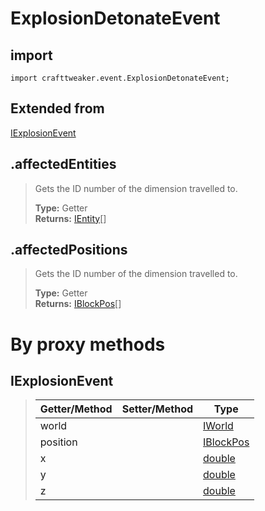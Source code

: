 # ExplosionDetonateEvent

## import
`import crafttweaker.event.ExplosionDetonateEvent;`

## Extended from
[IExplosionEvent](/CraftTweaker/Vanilla/Events/IExplosionEvent.md)

## .affectedEntities
> Gets the ID number of the dimension travelled to.
>
> **Type:** Getter  
> **Returns:** [IEntity](/CraftTweaker/Vanilla/Entities/IEntity.md)[]

## .affectedPositions
> Gets the ID number of the dimension travelled to.
>
> **Type:** Getter  
> **Returns:** [IBlockPos](/CraftTweaker/Vanilla/World/IBlockPos.md)[]

# By proxy methods

## IExplosionEvent
> | Getter/Method   | Setter/Method     | Type                                                                |
> |-----------------|-------------------|---------------------------------------------------------------------|
> | world           |                   | [IWorld](/CraftTweaker/Vanilla/World/IWorld.md)                     |
> | position        |                   | [IBlockPos](/CraftTweaker/Vanilla/World/IBlockPos.md)               |
> | x               |                   | [double](/CraftTweaker/Vanilla/Base-Types/double.md)                |
> | y               |                   | [double](/CraftTweaker/Vanilla/Base-Types/double.md)                |
> | z               |                   | [double](/CraftTweaker/Vanilla/Base-Types/double.md)                |